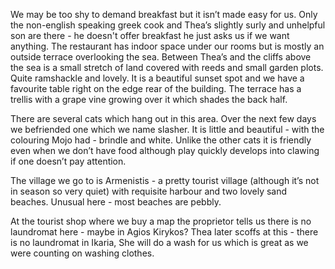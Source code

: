 We may be too shy to demand breakfast but it isn’t made easy for us. Only the non-english speaking greek cook and Thea’s slightly surly and unhelpful son are there - he doesn't offer breakfast he just asks us if we want anything.
The restaurant has indoor space under our rooms but is mostly an outside terrace overlooking the sea. Between Thea’s and the cliffs above the sea is a small stretch of land covered with reeds and small garden plots. Quite ramshackle and lovely. It is a beautiful sunset spot and we have a favourite table right on the edge rear of the building. The terrace has a trellis with a grape vine growing over it which shades the back half.

There are several cats which hang out in this area. Over the next few days we befriended one which we name slasher. It is little and beautiful - with the colouring Mojo had - brindle and white. Unlike the other cats it is friendly even when we don’t have food although play quickly develops into clawing if one doesn’t pay attention.

The village we go to is Armenistis - a pretty tourist village (although it’s not in season so very quiet) with requisite harbour and two lovely sand beaches. Unusual here - most beaches are pebbly.

At the tourist shop where we buy a map the proprietor tells us there is no laundromat here - maybe in Agios Kirykos? Thea later scoffs at this - there is no laundromat in Ikaria, She will do a wash for us which is great as we were counting on washing clothes.
